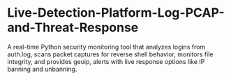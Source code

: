 # Live-Detection-Platform-Log-PCAP-and-Threat-Response
A real-time Python security monitoring tool that analyzes logins from auth.log, scans packet captures for reverse shell behavior, monitors file integrity, and provides geoip, alerts with live response options like IP banning and unbanning.
